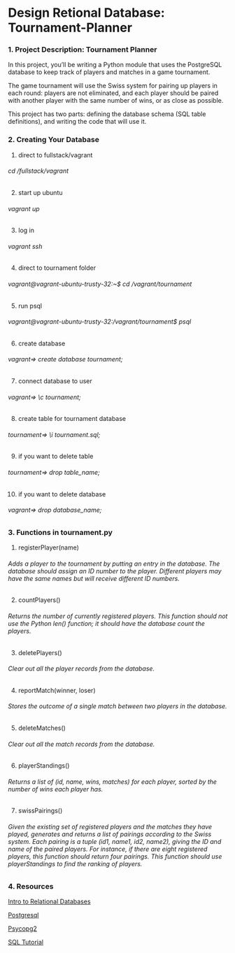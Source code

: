 # Design Retional Database: Tournament-Planner

### 1. Project Description: Tournament Planner
In this project, you’ll be writing a Python module that uses the PostgreSQL database to keep track of players and matches in a game tournament.

The game tournament will use the Swiss system for pairing up players in each round: players are not eliminated, and each player should be paired with another player with the same number of wins, or as close as possible.

This project has two parts: defining the database schema (SQL table definitions), and writing the code that will use it.

### 2. Creating Your Database

1) direct to fullstack/vagrant
###### cd /fullstack/vagrant 

2) start up ubuntu
###### vagrant up

3) log in
###### vagrant ssh

4) direct to tournament folder
###### vagrant@vagrant-ubuntu-trusty-32:~$ cd /vagrant/tournament

5) run psql
###### vagrant@vagrant-ubuntu-trusty-32:/vagrant/tournament$ psql

6) create database
###### vagrant=> create database tournament;

7) connect database to user
###### vagrant=> \c tournament;

8) create table for tournament database
###### tournament=> \i tournament.sql;

9) if you want to delete table
###### tournament=> drop table_name;

10) if you want to delete database
###### vagrant=> drop database_name;

### 3. Functions in tournament.py

1) registerPlayer(name)
###### Adds a player to the tournament by putting an entry in the database. The database should assign an ID number to the player. Different players may have the same names but will receive different ID numbers.

2) countPlayers()
###### Returns the number of currently registered players. This function should not use the Python len() function; it should have the database count the players.

3) deletePlayers()
###### Clear out all the player records from the database.

4) reportMatch(winner, loser)
###### Stores the outcome of a single match between two players in the database.

5) deleteMatches()
###### Clear out all the match records from the database.

6) playerStandings()
###### Returns a list of (id, name, wins, matches) for each player, sorted by the number of wins each player has.

7) swissPairings()
###### Given the existing set of registered players and the matches they have played, generates and returns a list of pairings according to the Swiss system. Each pairing is a tuple (id1, name1, id2, name2), giving the ID and name of the paired players. For instance, if there are eight registered players, this function should return four pairings. This function should use playerStandings to find the ranking of players.

### 4. Resources
[Intro to Relational Databases](https://www.udacity.com/course/viewer#!/c-ud197)

[Postgresql](http://www.postgresql.org/docs/9.4/static/sql-createdatabase.html)

[Psycopg2](http://initd.org/psycopg/docs/)

[SQL Tutorial](http://www.w3schools.com/sql/)

